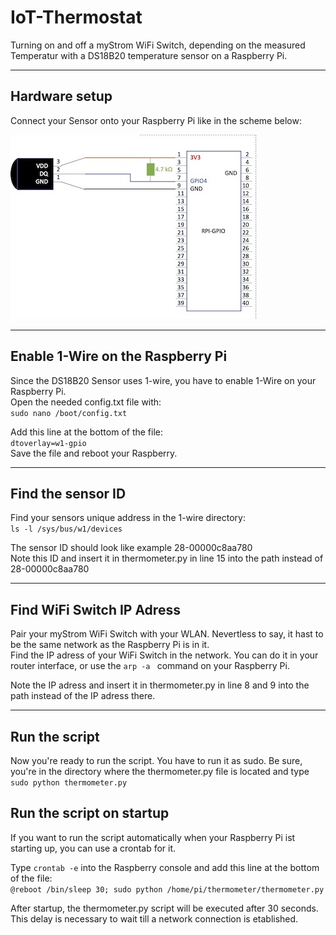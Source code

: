 # IoT-Thermostat
Turning on and off a myStrom WiFi Switch, depending on the measured Temperatur with a DS18B20 temperature sensor on a Raspberry Pi.

---

## Hardware setup

Connect your Sensor onto your Raspberry Pi like in the scheme below:

![how to connect sensor](/pic4readme/RPI-GPIO.jpg)

---

## Enable 1-Wire on the Raspberry Pi

Since the DS18B20 Sensor uses 1-wire, you have to enable 1-Wire on your Raspberry Pi.  
Open the needed config.txt file with:  
`sudo nano /boot/config.txt`  
  
Add this line at the bottom of the file:  
`dtoverlay=w1-gpio`  
Save the file and reboot your Raspberry.

---

## Find the sensor ID

Find your sensors unique address in the 1-wire directory:  
`ls -l /sys/bus/w1/devices` 

The sensor ID should look like example 28-00000c8aa780  
Note this ID and insert it in thermometer.py in line 15 into the path instead of 28-00000c8aa780  

---

## Find WiFi Switch IP Adress

Pair your myStrom WiFi Switch with your WLAN. Nevertless to say, it hast to be the same network as the Raspberry Pi is in it.  
Find the IP adress of your WiFi Switch in the network. You can do it in your router interface, or use the `arp -a ` command on your Raspberry Pi.  
  
Note the IP adress and insert it in thermometer.py in line 8 and 9 into the path instead of the IP adress there.  

---

## Run the script

Now you're ready to run the script. You have to run it as sudo. Be sure, you're in the directory where the thermometer.py file is located and type  
`sudo python thermometer.py` 

## Run the script on startup

If you want to run the script automatically when your Raspberry Pi ist starting up, you can use a crontab for it.  

Type `crontab -e` into the Raspberry console and add this line at the bottom of the file:  
`@reboot /bin/sleep 30; sudo python /home/pi/thermometer/thermometer.py`  

After startup, the thermometer.py script will be executed after 30 seconds. This delay is necessary to wait till a network connection is etablished.

